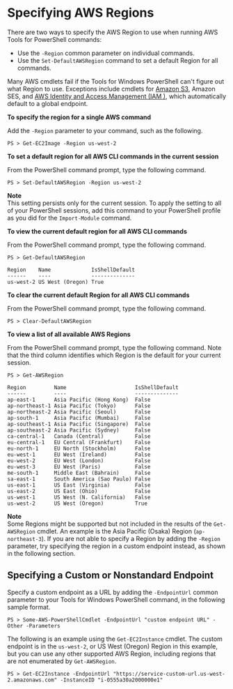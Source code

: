 # Specifying AWS Regions<a name="pstools-installing-specifying-region"></a>

There are two ways to specify the AWS Region to use when running AWS Tools for PowerShell commands:
+ Use the `-Region` common parameter on individual commands\.
+ Use the `Set-DefaultAWSRegion` command to set a default Region for all commands\.

Many AWS cmdlets fail if the Tools for Windows PowerShell can't figure out what Region to use\. Exceptions include cmdlets for [Amazon S3](pstools-s3.md), Amazon SES, and [AWS Identity and Access Management \(IAM \)](pstools-iam.md), which automatically default to a global endpoint\.

 **To specify the region for a single AWS command** 

Add the `-Region` parameter to your command, such as the following\.

```
PS > Get-EC2Image -Region us-west-2
```

 **To set a default region for all AWS CLI commands in the current session** 

From the PowerShell command prompt, type the following command\.

```
PS > Set-DefaultAWSRegion -Region us-west-2
```

**Note**  
This setting persists only for the current session\. To apply the setting to all of your PowerShell sessions, add this command to your PowerShell profile as you did for the `Import-Module` command\.

 **To view the current default region for all AWS CLI commands** 

From the PowerShell command prompt, type the following command\.

```
PS > Get-DefaultAWSRegion

Region    Name             IsShellDefault
------    ----             --------------
us-west-2 US West (Oregon) True
```

 **To clear the current default Region for all AWS CLI commands** 

From the PowerShell command prompt, type the following command\.

```
PS > Clear-DefaultAWSRegion
```

 **To view a list of all available AWS Regions** 

From the PowerShell command prompt, type the following command\. Note that the third column identifies which Region is the default for your current session\.

```
PS > Get-AWSRegion

Region         Name                      IsShellDefault
------         ----                      --------------
ap-east-1      Asia Pacific (Hong Kong)  False
ap-northeast-1 Asia Pacific (Tokyo)      False
ap-northeast-2 Asia Pacific (Seoul)      False
ap-south-1     Asia Pacific (Mumbai)     False
ap-southeast-1 Asia Pacific (Singapore)  False
ap-southeast-2 Asia Pacific (Sydney)     False
ca-central-1   Canada (Central)          False
eu-central-1   EU Central (Frankfurt)    False
eu-north-1     EU North (Stockholm)      False
eu-west-1      EU West (Ireland)         False
eu-west-2      EU West (London)          False
eu-west-3      EU West (Paris)           False
me-south-1     Middle East (Bahrain)     False
sa-east-1      South America (Sao Paulo) False
us-east-1      US East (Virginia)        False
us-east-2      US East (Ohio)            False
us-west-1      US West (N. California)   False
us-west-2      US West (Oregon)          True
```

**Note**  
Some Regions might be supported but not included in the results of the `Get-AWSRegion` cmdlet\. An example is the Asia Pacific \(Osaka\) Region \(`ap-northeast-3`\)\. If you are not able to specify a Region by adding the `-Region` parameter, try specifying the region in a custom endpoint instead, as shown in the following section\.

## Specifying a Custom or Nonstandard Endpoint<a name="specifying-a-custom-or-nonstandard-endpoint"></a>

Specify a custom endpoint as a URL by adding the `-EndpointUrl` common parameter to your Tools for Windows PowerShell command, in the following sample format\.

```
PS > Some-AWS-PowerShellCmdlet -EndpointUrl "custom endpoint URL" -Other -Parameters
```

The following is an example using the `Get-EC2Instance` cmdlet\. The custom endpoint is in the `us-west-2`, or US West \(Oregon\) Region in this example, but you can use any other supported AWS Region, including regions that are not enumerated by `Get-AWSRegion`\.

```
PS > Get-EC2Instance -EndpointUrl "https://service-custom-url.us-west-2.amazonaws.com" -InstanceID "i-0555a30a2000000e1"
```